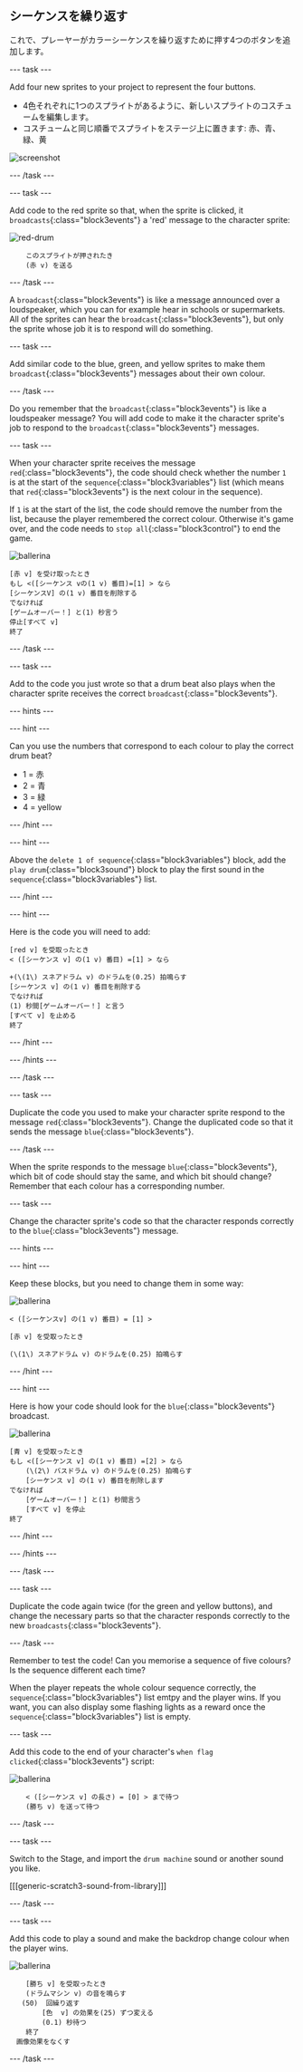 ## シーケンスを繰り返す

これで、プレーヤーがカラーシーケンスを繰り返すために押す4つのボタンを追加します。

\--- task \---

Add four new sprites to your project to represent the four buttons.

+ 4色それぞれに1つのスプライトがあるように、新しいスプライトのコスチュームを編集します。
+ コスチュームと同じ順番でスプライトをステージ上に置きます: 赤、青、緑、黄

![screenshot](images/colour-drums.png)

\--- /task \---

\--- task \---

Add code to the red sprite so that, when the sprite is clicked, it `broadcasts`{:class="block3events"} a 'red' message to the character sprite:

![red-drum](images/red_drum.png)

```blocks3
    このスプライトが押されたき
    (赤 v) を送る
```

\--- /task \---

A `broadcast`{:class="block3events"} is like a message announced over a loudspeaker, which you can for example hear in schools or supermarkets. All of the sprites can hear the `broadcast`{:class="block3events"}, but only the sprite whose job it is to respond will do something.

\--- task \---

Add similar code to the blue, green, and yellow sprites to make them `broadcast`{:class="block3events"} messages about their own colour.

\--- /task \---

Do you remember that the `broadcast`{:class="block3events"} is like a loudspeaker message? You will add code to make it the character sprite's job to respond to the `broadcast`{:class="block3events"} messages.

\--- task \---

When your character sprite receives the message `red`{:class="block3events"}, the code should check whether the number `1` is at the start of the `sequence`{:class="block3variables"} list (which means that `red`{:class="block3events"} is the next colour in the sequence).

If `1` is at the start of the list, the code should remove the number from the list, because the player remembered the correct colour. Otherwise it's game over, and the code needs to `stop all`{:class="block3control"} to end the game.

![ballerina](images/ballerina.png)

```blocks3
[赤 v] を受け取ったとき
もし <([シーケンス vの(1 v) 番目)=[1] > なら
[シーケンスV] の(1 v) 番目を削除する
でなければ
[ゲームオーバー！] と(1) 秒言う
停止[すべて v]
終了
```

\--- /task \---

\--- task \---

Add to the code you just wrote so that a drum beat also plays when the character sprite receives the correct `broadcast`{:class="block3events"}.

\--- hints \---

\--- hint \---

Can you use the numbers that correspond to each colour to play the correct drum beat?

+ 1 = 赤
+ 2 = 青
+ 3 = 緑
+ 4 = yellow

\--- /hint \---

\--- hint \---

Above the `delete 1 of sequence`{:class="block3variables"} block, add the `play drum`{:class="block3sound"} block to play the first sound in the `sequence`{:class="block3variables"} list.

\--- /hint \---

\--- hint \---

Here is the code you will need to add:

```blocks3
[red v] を受取ったとき
< ([シーケンス v] の(1 v) 番目) =[1] > なら

+(\(1\) スネアドラム v) のドラムを(0.25) 拍鳴らす
[シーケンス v] の(1 v) 番目を削除する
でなければ
(1) 秒間[ゲームオーバー！] と言う
[すべて v] を止める
終了
```

\--- /hint \---

\--- /hints \---

\--- /task \---

\--- task \---

Duplicate the code you used to make your character sprite respond to the message `red`{:class="block3events"}. Change the duplicated code so that it sends the message `blue`{:class="block3events"}.

\--- /task \---

When the sprite responds to the message `blue`{:class="block3events"}, which bit of code should stay the same, and which bit should change? Remember that each colour has a corresponding number.

\--- task \---

Change the character sprite's code so that the character responds correctly to the `blue`{:class="block3events"} message.

\--- hints \---

\--- hint \---

Keep these blocks, but you need to change them in some way:

![ballerina](images/ballerina.png)

```blocks3
< ([シーケンスv] の(1 v) 番目) = [1] >

[赤 v] を受取ったとき

(\(1\) スネアドラム v) のドラムを(0.25) 拍鳴らす
```

\--- /hint \---

\--- hint \---

Here is how your code should look for the `blue`{:class="block3events"} broadcast.

![ballerina](images/ballerina.png)

```blocks3
[青 v] を受取ったとき
もし <([シーケンス v] の(1 v) 番目) =[2] > なら
    (\(2\) バスドラム v) のドラムを(0.25) 拍鳴らす
    [シーケンス v] の(1 v) 番目を削除します
でなければ
    [ゲームオーバー！] と(1) 秒間言う
    [すべて v] を停止
終了
```

\--- /hint \---

\--- /hints \---

\--- /task \---

\--- task \---

Duplicate the code again twice (for the green and yellow buttons), and change the necessary parts so that the character responds correctly to the new `broadcasts`{:class="block3events"}.

\--- /task \---

Remember to test the code! Can you memorise a sequence of five colours? Is the sequence different each time?

When the player repeats the whole colour sequence correctly, the `sequence`{:class="block3variables"} list emtpy and the player wins. If you want, you can also display some flashing lights as a reward once the `sequence`{:class="block3variables"} list is empty.

\--- task \---

Add this code to the end of your character's `when flag clicked`{:class="block3events"} script:

![ballerina](images/ballerina.png)

```blocks3
    < ([シーケンス v] の長さ) = [0] > まで待つ
    (勝ち v) を送って待つ
```

\--- /task \---

\--- task \---

Switch to the Stage, and import the `drum machine` sound or another sound you like.

[[[generic-scratch3-sound-from-library]]]

\--- /task \---

\--- task \---

Add this code to play a sound and make the backdrop change colour when the player wins.

![ballerina](images/stage.png)

```blocks3
    [勝ち v] を受取ったとき
    (ドラムマシン v) の音を鳴らす
   (50)  回繰り返す
        [色  v] の効果を(25) ずつ変える
        (0.1) 秒待つ
    終了
　画像効果をなくす
```

\--- /task \---